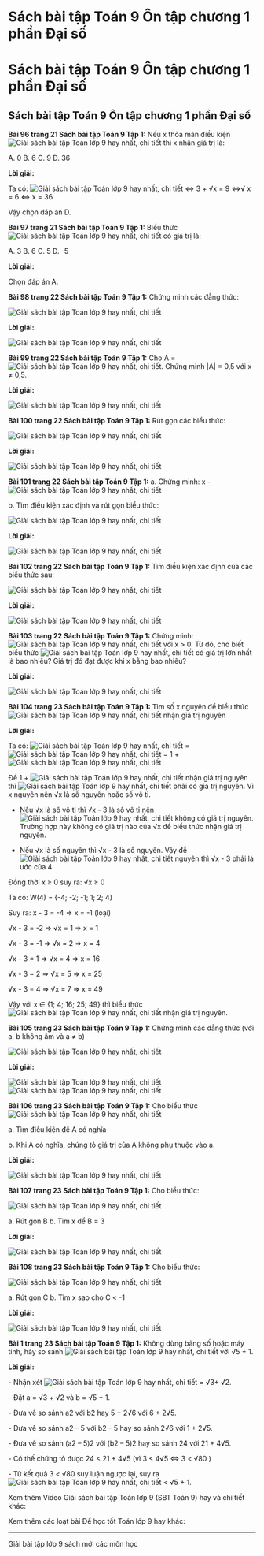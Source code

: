 # Sách bài tập Toán 9 Ôn tập chương 1 phần Đại số

# Sách bài tập Toán 9 Ôn tập chương 1 phần Đại số

## Sách bài tập Toán 9 Ôn tập chương 1 phần Đại số

**Bài 96 trang 21 Sách bài tập Toán 9 Tập 1:** Nếu x thỏa mãn điều kiện ![Giải sách bài tập Toán lớp 9 hay nhất, chi tiết](https://vietjack.com/giai-sbt-toan-9/images/bai-96-trang-21-sach-bai-tap-toan-9-tap-1-1.PNG) thì x nhận giá trị là:

A. 0 B. 6 C. 9 D. 36

**Lời giải:**

Ta có: ![Giải sách bài tập Toán lớp 9 hay nhất, chi tiết](https://vietjack.com/giai-sbt-toan-9/images/bai-96-trang-21-sach-bai-tap-toan-9-tap-1-1.PNG) ⇔ 3 + √x = 9 ⇔√ x = 6 ⇔ x = 36

Vậy chọn đáp án D.

**Bài 97 trang 21 Sách bài tập Toán 9 Tập 1:** Biểu thức ![Giải sách bài tập Toán lớp 9 hay nhất, chi tiết](https://vietjack.com/giai-sbt-toan-9/images/bai-97-trang-21-sach-bai-tap-toan-9-tap-1-1.PNG) có giá trị là:

A. 3 B. 6 C. 5 D. -5 

**Lời giải:**

Chọn đáp án A.

**Bài 98 trang 22 Sách bài tập Toán 9 Tập 1:** Chứng minh các đẳng thức: 

![Giải sách bài tập Toán lớp 9 hay nhất, chi tiết](https://vietjack.com/giai-sbt-toan-9/images/bai-98-trang-22-sach-bai-tap-toan-9-tap-1-1.PNG)

**Lời giải:**

![Giải sách bài tập Toán lớp 9 hay nhất, chi tiết](https://vietjack.com/giai-sbt-toan-9/images/bai-98-trang-22-sach-bai-tap-toan-9-tap-1-2.PNG)

**Bài 99 trang 22 Sách bài tập Toán 9 Tập 1:** Cho A = ![Giải sách bài tập Toán lớp 9 hay nhất, chi tiết](https://vietjack.com/giai-sbt-toan-9/images/bai-99-trang-22-sach-bai-tap-toan-9-tap-1-1.PNG). Chứng minh |A| = 0,5 với x ≠ 0,5. 

**Lời giải:**

![Giải sách bài tập Toán lớp 9 hay nhất, chi tiết](https://vietjack.com/giai-sbt-toan-9/images/bai-99-trang-22-sach-bai-tap-toan-9-tap-1-2.PNG)

**Bài 100 trang 22 Sách bài tập Toán 9 Tập 1:** Rút gọn các biểu thức:

![Giải sách bài tập Toán lớp 9 hay nhất, chi tiết](https://vietjack.com/giai-sbt-toan-9/images/bai-100-trang-22-sach-bai-tap-toan-9-tap-1-1.PNG)

**Lời giải:**

![Giải sách bài tập Toán lớp 9 hay nhất, chi tiết](https://vietjack.com/giai-sbt-toan-9/images/bai-100-trang-22-sach-bai-tap-toan-9-tap-1-2.PNG)

**Bài 101 trang 22 Sách bài tập Toán 9 Tập 1:** a. Chứng minh: x - ![Giải sách bài tập Toán lớp 9 hay nhất, chi tiết](https://vietjack.com/giai-sbt-toan-9/images/bai-101-trang-22-sach-bai-tap-toan-9-tap-1-1.PNG)

b. Tìm điều kiện xác định và rút gọn biểu thức: 

![Giải sách bài tập Toán lớp 9 hay nhất, chi tiết](https://vietjack.com/giai-sbt-toan-9/images/bai-101-trang-22-sach-bai-tap-toan-9-tap-1-2.PNG)

**Lời giải:**

![Giải sách bài tập Toán lớp 9 hay nhất, chi tiết](https://vietjack.com/giai-sbt-toan-9/images/bai-101-trang-22-sach-bai-tap-toan-9-tap-1-21.PNG)

**Bài 102 trang 22 Sách bài tập Toán 9 Tập 1:** Tìm điều kiện xác định của các biểu thức sau:

![Giải sách bài tập Toán lớp 9 hay nhất, chi tiết](https://vietjack.com/giai-sbt-toan-9/images/bai-102-trang-22-sach-bai-tap-toan-9-tap-1-1.PNG)

**Lời giải:**

![Giải sách bài tập Toán lớp 9 hay nhất, chi tiết](https://vietjack.com/giai-sbt-toan-9/images/bai-102-trang-22-sach-bai-tap-toan-9-tap-1-2.PNG)

**Bài 103 trang 22 Sách bài tập Toán 9 Tập 1:** Chứng minh: ![Giải sách bài tập Toán lớp 9 hay nhất, chi tiết](https://vietjack.com/giai-sbt-toan-9/images/bai-103-trang-22-sach-bai-tap-toan-9-tap-1-1.PNG) với x > 0\. Từ đó, cho biết biểu thức ![Giải sách bài tập Toán lớp 9 hay nhất, chi tiết](https://vietjack.com/giai-sbt-toan-9/images/bai-103-trang-22-sach-bai-tap-toan-9-tap-1-2.PNG) có giá trị lớn nhất là bao nhiêu? Giá trị đó đạt được khi x bằng bao nhiêu?

**Lời giải:**

![Giải sách bài tập Toán lớp 9 hay nhất, chi tiết](https://vietjack.com/giai-sbt-toan-9/images/bai-103-trang-22-sach-bai-tap-toan-9-tap-1-21.PNG)

**Bài 104 trang 23 Sách bài tập Toán 9 Tập 1:** Tìm số x nguyên để biểu thức ![Giải sách bài tập Toán lớp 9 hay nhất, chi tiết](https://vietjack.com/giai-sbt-toan-9/images/bai-104-trang-23-sach-bai-tap-toan-9-tap-1-1.PNG) nhận giá trị nguyên 

**Lời giải:**

Ta có: ![Giải sách bài tập Toán lớp 9 hay nhất, chi tiết](https://vietjack.com/giai-sbt-toan-9/images/bai-104-trang-23-sach-bai-tap-toan-9-tap-1-1.PNG) = ![Giải sách bài tập Toán lớp 9 hay nhất, chi tiết](https://vietjack.com/giai-sbt-toan-9/images/bai-104-trang-23-sach-bai-tap-toan-9-tap-1-2.PNG) = 1 + ![Giải sách bài tập Toán lớp 9 hay nhất, chi tiết](https://vietjack.com/giai-sbt-toan-9/images/bai-104-trang-23-sach-bai-tap-toan-9-tap-1-3.PNG)

Để 1 + ![Giải sách bài tập Toán lớp 9 hay nhất, chi tiết](https://vietjack.com/giai-sbt-toan-9/images/bai-104-trang-23-sach-bai-tap-toan-9-tap-1-3.PNG) nhận giá trị nguyên thì ![Giải sách bài tập Toán lớp 9 hay nhất, chi tiết](https://vietjack.com/giai-sbt-toan-9/images/bai-104-trang-23-sach-bai-tap-toan-9-tap-1-3.PNG) phải có giá trị nguyên. Vì x nguyên nên √x là số nguyên hoặc số vô tỉ. 

* Nếu √x là số vô tỉ thì √x - 3 là số vô tỉ nên ![Giải sách bài tập Toán lớp 9 hay nhất, chi tiết](https://vietjack.com/giai-sbt-toan-9/images/bai-104-trang-23-sach-bai-tap-toan-9-tap-1-3.PNG) không có giá trị nguyên. Trường hợp này không có giá trị nào của √x để biểu thức nhận giá trị nguyên. 

* Nếu √x là số nguyên thì √x - 3 là số nguyên. Vậy để ![Giải sách bài tập Toán lớp 9 hay nhất, chi tiết](https://vietjack.com/giai-sbt-toan-9/images/bai-104-trang-23-sach-bai-tap-toan-9-tap-1-3.PNG) nguyên thì √x - 3 phải là ước của 4. 

Đồng thời x ≥ 0 suy ra: √x ≥ 0 

Ta có: W(4) = {-4; -2; -1; 1; 2; 4} 

Suy ra: x - 3 = -4 ⇒ x = -1 (loại) 

√x - 3 = -2 ⇒ √x = 1 ⇒ x = 1 

√x - 3 = -1 ⇒ √x = 2 ⇒ x = 4 

√x - 3 = 1 ⇒ √x = 4 ⇒ x = 16 

√x - 3 = 2 ⇒ √x = 5 ⇒ x = 25 

√x - 3 = 4 ⇒ √x = 7 ⇒ x = 49 

Vậy với x ∈ {1; 4; 16; 25; 49} thì biểu thức ![Giải sách bài tập Toán lớp 9 hay nhất, chi tiết](https://vietjack.com/giai-sbt-toan-9/images/bai-104-trang-23-sach-bai-tap-toan-9-tap-1-1.PNG) nhận giá trị nguyên.

**Bài 105 trang 23 Sách bài tập Toán 9 Tập 1:** Chứng minh các đẳng thức (với a, b không âm và a ≠ b)

![Giải sách bài tập Toán lớp 9 hay nhất, chi tiết](https://vietjack.com/giai-sbt-toan-9/images/bai-105-trang-23-sach-bai-tap-toan-9-tap-1-1.PNG)

**Lời giải:**

![Giải sách bài tập Toán lớp 9 hay nhất, chi tiết](https://vietjack.com/giai-sbt-toan-9/images/bai-105-trang-23-sach-bai-tap-toan-9-tap-1-2.PNG) ![Giải sách bài tập Toán lớp 9 hay nhất, chi tiết](https://vietjack.com/giai-sbt-toan-9/images/bai-105-trang-23-sach-bai-tap-toan-9-tap-1-21.PNG)

**Bài 106 trang 23 Sách bài tập Toán 9 Tập 1:** Cho biểu thức ![Giải sách bài tập Toán lớp 9 hay nhất, chi tiết](https://vietjack.com/giai-sbt-toan-9/images/bai-106-trang-23-sach-bai-tap-toan-9-tap-1-1.PNG)

a. Tìm điều kiện để A có nghĩa 

b. Khi A có nghĩa, chứng tỏ giá trị của A không phụ thuộc vào a. 

**Lời giải:**

![Giải sách bài tập Toán lớp 9 hay nhất, chi tiết](https://vietjack.com/giai-sbt-toan-9/images/bai-106-trang-23-sach-bai-tap-toan-9-tap-1-2.PNG)

**Bài 107 trang 23 Sách bài tập Toán 9 Tập 1:** Cho biểu thức: 

![Giải sách bài tập Toán lớp 9 hay nhất, chi tiết](https://vietjack.com/giai-sbt-toan-9/images/bai-107-trang-23-sach-bai-tap-toan-9-tap-1-1.PNG)

a. Rút gọn B b. Tìm x để B = 3

**Lời giải:**

![Giải sách bài tập Toán lớp 9 hay nhất, chi tiết](https://vietjack.com/giai-sbt-toan-9/images/bai-107-trang-23-sach-bai-tap-toan-9-tap-1-2.PNG)

**Bài 108 trang 23 Sách bài tập Toán 9 Tập 1:** Cho biểu thức:

![Giải sách bài tập Toán lớp 9 hay nhất, chi tiết](https://vietjack.com/giai-sbt-toan-9/images/bai-108-trang-23-sach-bai-tap-toan-9-tap-1-1.PNG)

a. Rút gọn C b. Tìm x sao cho C < -1

**Lời giải:**

![Giải sách bài tập Toán lớp 9 hay nhất, chi tiết](https://vietjack.com/giai-sbt-toan-9/images/bai-108-trang-23-sach-bai-tap-toan-9-tap-1-2.PNG)

**Bài 1 trang 23 Sách bài tập Toán 9 Tập 1:** Không dùng bảng số hoặc máy tính, hãy so sánh ![Giải sách bài tập Toán lớp 9 hay nhất, chi tiết](https://vietjack.com/giai-sbt-toan-9/images/bai-1-trang-23-sach-bai-tap-toan-9-tap-1.PNG) với √5 + 1.

**Lời giải:**

\- Nhận xét ![Giải sách bài tập Toán lớp 9 hay nhất, chi tiết](https://vietjack.com/giai-sbt-toan-9/images/bai-1-trang-23-sach-bai-tap-toan-9-tap-1.PNG) = √3+ √2.

\- Đặt a = √3 + √2 và b = √5 + 1.

\- Đưa về so sánh a2 với b2 hay 5 + 2√6 với 6 + 2√5.

\- Đưa về so sánh a2 – 5 với b2 – 5 hay so sánh 2√6 với 1 + 2√5.

\- Đưa về so sánh (a2 – 5)2 với (b2 – 5)2 hay so sánh 24 với 21 + 4√5.

\- Có thế chứng tỏ được 24 < 21 + 4√5 (vì 3 < 4√5 ⇔ 3 < √80 )

\- Từ kết quả 3 < √80 suy luận ngược lại, suy ra ![Giải sách bài tập Toán lớp 9 hay nhất, chi tiết](https://vietjack.com/giai-sbt-toan-9/images/bai-1-trang-23-sach-bai-tap-toan-9-tap-1.PNG) < √5 + 1.

Xem thêm Video Giải sách bài tập Toán lớp 9 (SBT Toán 9) hay và chi tiết khác:

Xem thêm các loạt bài Để học tốt Toán lớp 9 hay khác:

* * *

Giải bài tập lớp 9 sách mới các môn học

